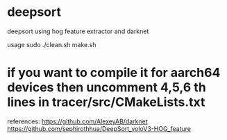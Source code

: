 # deepsort
deepsort using hog feature extractor and darknet

usage 
sudo ./clean.sh
make.sh

# if you want to compile it for aarch64 devices then uncomment 4,5,6 th lines in tracer/src/CMakeLists.txt

references:
https://github.com/AlexeyAB/darknet
https://github.com/sephirothhua/DeepSort_yoloV3-HOG_feature
